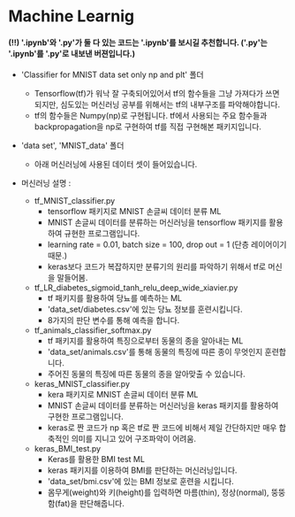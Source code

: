# Machine Learnig
#### (!!) '.ipynb'와 '.py'가 둘 다 있는 코드는 '.ipynb'를 보시길 추천합니다. ('.py'는 '.ipynb'를 '.py'로 내보낸 버젼입니다.)

- 'Classifier for MNIST data set only np and plt' 폴더
  - Tensorflow(tf)가 워낙 잘 구축되어있어서 tf의 함수들을 그냥 가져다가 쓰면 되지만, 심도있는 머신러닝 공부를 위해서는 tf의 내부구조를 파악해야합니다.
  - tf의 함수들은 Numpy(np)로 구현됩니다. tf에서 사용되는 주요 함수들과 backpropagation을 np로 구현하여 tf를 직접 구현해본 패키지입니다.

- 'data set', 'MNIST_data' 폴더
   - 아래 머신러닝에 사용된 데이터 셋이 들어있습니다.

- 머신러닝 설명 : 
  - tf_MNIST_classifier.py
    - tensorflow 패키지로 MNIST 손글씨 데이터 분류 ML
    - MNIST 손글씨 데이터를 분류하는 머신러닝을 tensorflow 패키지를 활용하여 규현한 프로그램입니다.
    - learning rate = 0.01, batch size = 100, drop out = 1 (단층 레이어이기때문.)
    - keras보다 코드가 복잡하지만 분류기의 원리를 파악하기 위해서 tf로 머신을 말들어봄.
  - tf_LR_diabetes_sigmoid_tanh_relu_deep_wide_xiavier.py  
    - tf 패키지를 활용하여 당뇨를 예측하는 ML
    - 'data_set/diabetes.csv'에 있는 당뇨 정보를 훈련시킵니다.
    - 8가지의 판단 변수를 통해 예측을 합니다.
  - tf_animals_classifier_softmax.py
    - tf 패키지를 활용하여 특징으로부터 동물의 종을 알아내는 ML
    - 'data_set/animals.csv'를 통해 동물의 특징에 따른 종이 무엇인지 훈련합니다.
    - 주어진 동물의 특징에 따른 동물의 종을 알아맞출 수 있습니다.
  - keras_MNIST_classifier.py
    - kera 패키지로 MNIST 손글씨 데이터 분류 ML
    - MNIST 손글씨 데이터를 분류하는 머신러닝을 keras 패키지를 활용하여 구현한 프로그램입니다.
    - keras로 짠 코드가 np 혹은 tf로 짠 코드에 비해서 제일 간단하지만 매우 합축적인 의미를 지니고 있어 구조파악이 어려움.
  - keras_BMI_test.py
    - Keras를 활용한 BMI test ML
    - keras 패키지를 이용하여 BMI를 판단하는 머신러닝입니다.
    - 'data_set/bmi.csv'에 있는 BMI 정보로 훈련을 시킵니다.
    - 몸무게(weight)와 키(height)를 입력하면 마름(thin), 정상(normal), 뚱뚱함(fat)을 판단해줍니다.



